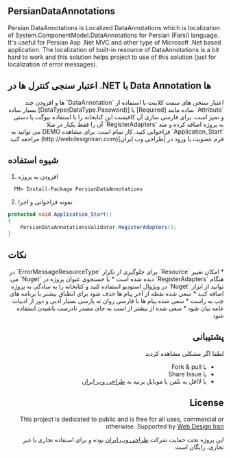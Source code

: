 ## PersianDataAnnotations
Persian DataAnnotations is Localized DataAnnotations which is localization of System.ComponentModel.DataAnnotations for Persian (Farsi) language. It's useful for Persian Asp .Net MVC and other type of Microsoft .Net based application.
The localization of built-in resource of DataAnnotations is a bit hard to work and this solution helps project to use of this solution (just for localization of error messages).

## اعتبار سنجی کنترل ها در .NET با Data Annotation ها
<div dir="rtl">
اعتبار سنجی های سمت کلاینت با استفاده از  
`DataAnnotation` 
ها و افزودن چند 
`Attribute` 
ساده مانند  
[Required] یا  [DataType(DataType.Password)] 
بسیار ساده و تمیز است. برای فارسی سازی آن کافیست این کتابخانه را با استفاده نیوگت یا دستی به پروژه اضافه کرده و متد 
`RegisterAdapters` 
آن را فقط یکبار در مثلا 
`Application_Start`  
فراخوانی کنید. کار تمام است. 
برای مشاهده 
DEMO 
می توانید به فرم عضویت یا ورود در [طراحی وب ایران](http://webdesigniran.com) مراجعه کنید
</div>

## شیوه استفاده
1. افزودن به پروژه

```
  PM> Install-Package PersianDataAnnotations
```

2. نمونه فراخوانی و اجرا

```c#
protected void Application_Start()
{
    PersianDataAnnotationsValidator.RegisterAdapters();
}
```

## نکات
<div dir="rtl">
*	امکان تغییر `Resource` برای جلوگیری از تکرار `ErrorMessageResourceType` در هنگام `RegisterAdapters` دیده شده است
*	با جستجوی عنوان پروژه در `Nuget` می توانید از ابزار `Nuget` در ویژوال استودیو استفاده کنید و کتابخانه را به سادگی به پروژه اضافه کنید
*	سعی شده نقطه از آخر پیام ها حذف شود برای انطباق بیشتر با برنامه های چپ به راست
*	سعی شده پیام ها با فارسی روان نه پارسی بسیار ادبی و دور از ادبیات عامه بیان شود
*	سعی شده از بیشتر از است به جای مصدر نادرست باشیدن استفاده شود
<div />

## پشتیبانی
لطفا اگر مشکلی مشاهده کردید
- یا Fork & pull
- یا Share Issue
- یا لااقل یه تلفن یا موبایل بزنید به [طراحی وب ایران](http://webdesigniran.com)

## <a name="license"></a> License

This project is dedicated to public and is free for all uses, commercial or otherwise.
Supported by [Web Design Iran](http://webdesigniran.com)

این پروژه تحت حمایت شرکت 
[طراحی وب ایران](http://webdesigniran.com)
 بوده و برای استفاده تجاری یا غیر تجاری، رایگان است
